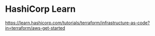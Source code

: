 # HashiCorp Learn
https://learn.hashicorp.com/tutorials/terraform/infrastructure-as-code?in=terraform/aws-get-started